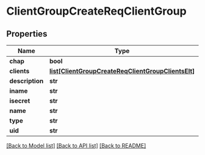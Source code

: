 # ClientGroupCreateReqClientGroup

## Properties
Name | Type | Description | Notes
------------ | ------------- | ------------- | -------------
**chap** | **bool** |  | [optional] 
**clients** | [**list[ClientGroupCreateReqClientGroupClientsElt]**](ClientGroupCreateReqClientGroupClientsElt.md) |  | [optional] 
**description** | **str** |  | [optional] 
**iname** | **str** |  | [optional] 
**isecret** | **str** |  | [optional] 
**name** | **str** |  | [optional] 
**type** | **str** |  | [optional] 
**uid** | **str** |  | [optional] 

[[Back to Model list]](../README.md#documentation-for-models) [[Back to API list]](../README.md#documentation-for-api-endpoints) [[Back to README]](../README.md)


